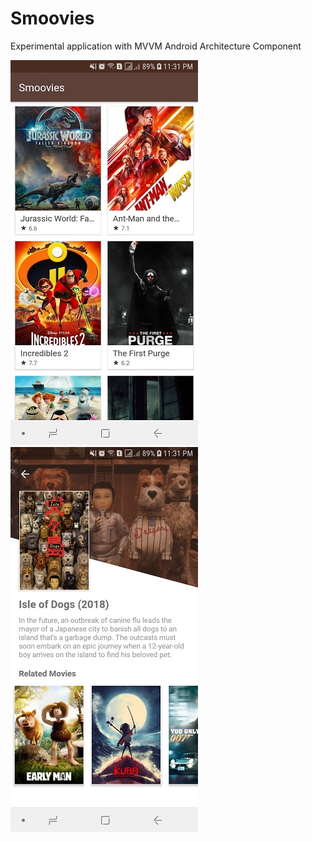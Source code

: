 # Smoovies
Experimental application with MVVM Android Architecture Component

![list](https://github.com/imadji123/smoovies/blob/master/images/1_list.jpg "Movie list")
![details](https://github.com/imadji123/smoovies/blob/master/images/2_details.jpg "Movie details")

